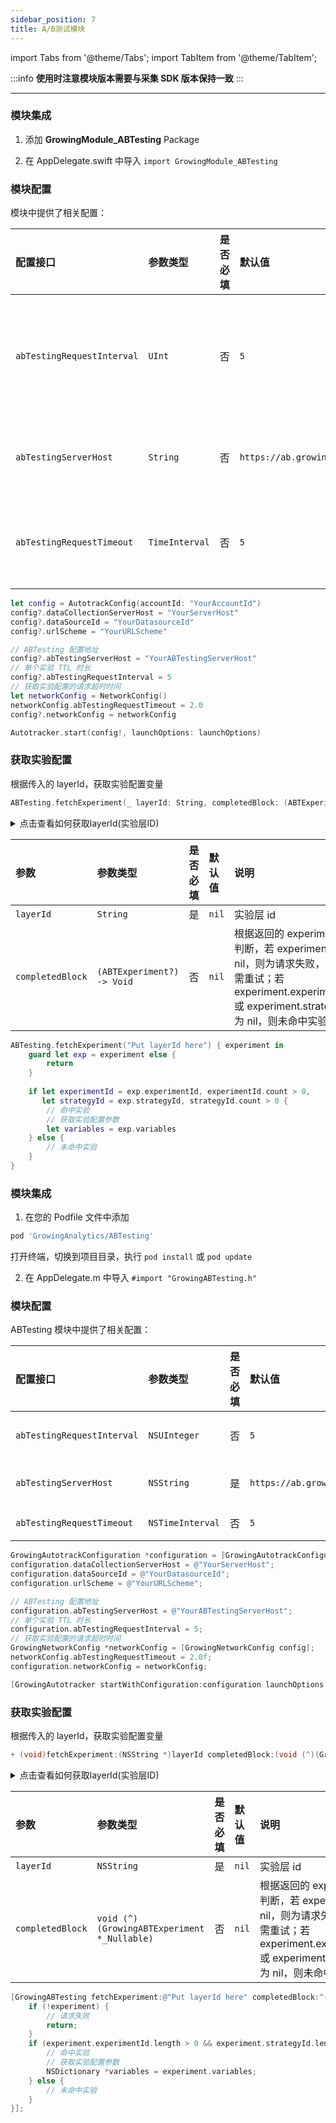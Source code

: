 ```yaml
---
sidebar_position: 7
title: A/B测试模块
---
```

import Tabs from '@theme/Tabs';
import TabItem from '@theme/TabItem';

:::info
**使用时注意模块版本需要与采集 SDK 版本保持一致**
:::

--------

<Tabs>
  <TabItem value="swiftPM" label="Swift Package Manager集成" default>

### 模块集成

1. 添加 **GrowingModule_ABTesting** Package

<ImageLoader path="img/ios/add_package_ab_testing" width='50%'/>

2. 在 AppDelegate.swift 中导入 `import GrowingModule_ABTesting`

### 模块配置

模块中提供了相关配置：

| 配置接口              | 参数类型     | 是否必填 | 默认值 | 说明                                                         |
| :-------------------- | :----------- | :------: | :----- | :----------------------------------------------------------- |
| `abTestingRequestInterval`       | `UInt` |    否    | `5`    | 单个实验 TTL 时长，超出 TTL 时获取对应实验则重新请求；单位分钟 |
| `abTestingServerHost` | `String`   |    否     | `https://ab.growingio.com`  | 设置AB分流服务请求地址，SaaS取默认值            |
| `abTestingRequestTimeout`       | `TimeInterval` |    否    | `5`    | ABTesting 获取实验配置的请求超时时间；单位秒 |

```swift
let config = AutotrackConfig(accountId: "YourAccountId")
config?.dataCollectionServerHost = "YourServerHost"
config?.dataSourceId = "YourDatasourceId"
config?.urlScheme = "YourURLScheme"

// ABTesting 配置地址
config?.abTestingServerHost = "YourABTestingServerHost"
// 单个实验 TTL 时长
config?.abTestingRequestInterval = 5
// 获取实验配置的请求超时时间
let networkConfig = NetworkConfig()
networkConfig.abTestingRequestTimeout = 2.0
config?.networkConfig = networkConfig

Autotracker.start(config!, launchOptions: launchOptions)
```

### 获取实验配置

根据传入的 layerId，获取实验配置变量

```swift
ABTesting.fetchExperiment(_ layerId: String, completedBlock: (ABTExperiment?) -> Void)
```

<details>
  <summary>点击查看如何获取layerId(实验层ID)</summary>

  <ImageLoader path="img/common/get_abtesting_layer_id" />

</details>

| 参数             | 参数类型                                    | 是否必填 | 默认值 | 说明                                                         |
| :--------------- | :------------------------------------------ | :------: | :----- | :----------------------------------------------------------- |
| `layerId`        | `String`                                  |    是    | `nil`  | 实验层 id                                                    |
| `completedBlock` | `(ABTExperiment?) -> Void` |    否    | `nil`  | 根据返回的 experiment 判断，若 experiment 为 nil，则为请求失败，请按需重试；若 experiment.experimentId 或 experiment.strategyId 为 nil，则未命中实验 |

```swift
ABTesting.fetchExperiment("Put layerId here") { experiment in
    guard let exp = experiment else {
        return
    }
    
    if let experimentId = exp.experimentId, experimentId.count > 0,
       let strategyId = exp.strategyId, strategyId.count > 0 {
        // 命中实验
        // 获取实验配置参数
        let variables = exp.variables
    } else {
        // 未命中实验
    }
}
```

  </TabItem>
  <TabItem value="cocoapods" label="Cocoapods集成">

### 模块集成

1. 在您的 Podfile 文件中添加

```ruby
pod 'GrowingAnalytics/ABTesting'
```

打开终端，切换到项目目录，执行 `pod install` 或 `pod update`

2. 在 AppDelegate.m 中导入 `#import "GrowingABTesting.h"`

### 模块配置

ABTesting 模块中提供了相关配置：

| 配置接口              | 参数类型     | 是否必填 | 默认值 | 说明                                                         |
| :-------------------- | :----------- | :------: | :----- | :----------------------------------------------------------- |
| `abTestingRequestInterval`       | `NSUInteger` |    否    | `5`    | 单个实验 TTL 时长，超出 TTL 时获取对应实验则重新请求；单位分钟 |
| `abTestingServerHost` | `NSString`   |    是    | `https://ab.growingio.com`  | ABTesting 配置地址，示例：https://ab.growingio.com                |
| `abTestingRequestTimeout`       | `NSTimeInterval` |    否    | `5`    | ABTesting 获取实验配置的请求超时时间；单位秒 |

```objectivec
GrowingAutotrackConfiguration *configuration = [GrowingAutotrackConfiguration configurationWithProjectId:@"YourAccountId"];
configuration.dataCollectionServerHost = @"YourServerHost";
configuration.dataSourceId = @"YourDatasourceId";
configuration.urlScheme = @"YourURLScheme";

// ABTesting 配置地址
configuration.abTestingServerHost = @"YourABTestingServerHost";
// 单个实验 TTL 时长
configuration.abTestingRequestInterval = 5;
// 获取实验配置的请求超时时间
GrowingNetworkConfig *networkConfig = [GrowingNetworkConfig config];
networkConfig.abTestingRequestTimeout = 2.0f;
configuration.networkConfig = networkConfig;

[GrowingAutotracker startWithConfiguration:configuration launchOptions:launchOptions];
```

### 获取实验配置

根据传入的 layerId，获取实验配置变量

```objectivec
+ (void)fetchExperiment:(NSString *)layerId completedBlock:(void (^)(GrowingABTExperiment *_Nullable))completedBlock;
```

<details>
  <summary>点击查看如何获取layerId(实验层ID)</summary>

  <ImageLoader path="img/common/get_abtesting_layer_id" />

</details>

| 参数             | 参数类型                                    | 是否必填 | 默认值 | 说明                                                         |
| :--------------- | :------------------------------------------ | :------: | :----- | :----------------------------------------------------------- |
| `layerId`        | `NSString`                                  |    是    | `nil`  | 实验层 id                                                    |
| `completedBlock` | `void (^)(GrowingABTExperiment *_Nullable)` |    否    | `nil`  | 根据返回的 experiment 判断，若 experiment 为 nil，则为请求失败，请按需重试；若 experiment.experimentId 或 experiment.strategyId 为 nil，则未命中实验 |

```objectivec
[GrowingABTesting fetchExperiment:@"Put layerId here" completedBlock:^(GrowingABTExperiment * _Nullable experiment) {
    if (!experiment) {
        // 请求失败
        return;
    }
    if (experiment.experimentId.length > 0 && experiment.strategyId.length > 0) {
        // 命中实验
        // 获取实验配置参数
        NSDictionary *variables = experiment.variables;
    } else {
        // 未命中实验
    }
}];
```

  </TabItem>
</Tabs>